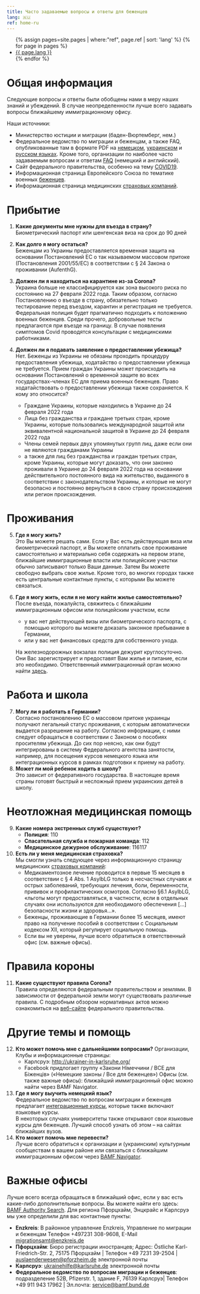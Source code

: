 ```yaml
---
title: Часто задаваемые вопросы и ответы для беженцев
lang: 🇷🇺
ref: home-ru
---
```


<ul>
{% assign pages=site.pages | where:"ref", page.ref | sort: 'lang' %}
{% for page in pages %}
  <li>
    <a href="{{ page.url }}" class="{{ page.lang }}">{{ page.lang }}</a>
  </li>
{% endfor %}
</ul>

# Общая информация
Следующие вопросы и ответы были обобщены нами в меру наших знаний и убеждений. В случае неопределенности лучше всего задавать вопросы ближайшему иммиграционному офису.  

Наши источники: 

  - Министерство юстиции и миграции (баден-Вюртемберг, нем.)
  - Федеральное ведомство по миграции и беженцам, а также FAQ, опубликованные там в формате PDF на [немецком](https://www.bamf.de/SharedDocs/Anlagen/DE/AsylFluechtlingsschutz/faq-ukraine.pdf;jsessionid=ED6AE97498A9147C1AF75EF04FF0D880.intranet381?__blob=publicationFile&v=13), [украинском](https://www.bamf.de/SharedDocs/Anlagen/DE/AsylFluechtlingsschutz/faq-ukraine-ukr.pdf?__blob=publicationFile&v=10) и [русском языках](https://www.bamf.de/SharedDocs/Anlagen/DE/AsylFluechtlingsschutz/faq-ukraine-ru.pdf?__blob=publicationFile&v=11). Кроме того, организации по наиболее часто задаваемым вопросам и ответам [FAQ](https://bamf-navi.bamf.de/de/FAQs/) \(немецкий и английский\).
  - Сайт федерального правительства, особенно на тему [COVID19](https://www.bundesregierung.de/breg-de/themen/coronavirus/corona-regeln-und-einschrankungen-1734724).
  - Информационная страница Европейского Союза по тематике военных [беженцев](https://ec.europa.eu/info/strategy/priorities-2019-2024/stronger-europe-world/eu-solidarity-ukraine/eu-assistance-ukraine/information-people-fleeing-war-ukraine_en).
  - Информационная страница медицинских [страховых компаний]().

# Прибытие 
  1. **Какие документы мне нужны для въезда в страну?**  
    Биометрический паспорт или шенгенская виза на срок до 90 дней
  2. **Как долго я могу остаться?**  
    Беженцам из Украины предоставляется временная защита на основании Постановлений ЕС о так называемом массовом притоке (Постановления 2001/55/EC) в соответствии с § 24 Закона о проживании (AufenthG).
  3. **Должен ли я находиться на карантине из-за Corona?**  
    Украина больше не классифицируется как зона высокого риска по состоянию на 27 февраля 2022 года. Таким образом, согласно Постановлению о въезде в страну, обязательно только тестирование перед въездом, карантин и регистрация не требуется. Федеральная полиция будет прагматично подходить к положению военных беженцев. Среди прочего, добровольные тесты предлагаются при въезде на границу. В случае появления симптомов Covid проводятся консультации с медицинскими работниками.
  4. **Должен ли я подавать заявление о предоставлении убежища?**   
    Нет. Беженцы из Украины не обязаны  проходить процедуру предоставления убежища, ходатайство о предоставлении убежища не требуется. Прием граждан Украины может происходить на основании Постановлений о временной защите во всех государствах-членах ЕС для приема военных беженцев. Право ходатайствовать о предоставлении убежища также сохраняется. К кому это относится?   
  
      - Граждане Украины, которые находились в Украине до 24 февраля 2022 года  
      - Лица без гражданства и граждане третьих стран, кроме Украины, которые пользовались международной защитой или эквивалентной национальной защитой в Украине до 24 февраля 2022 года  
      - Члены семей первых двух упомянутых групп лиц, даже если они не являются гражданами Украины  
      - а также для лиц без гражданства и граждан третьих стран, кроме Украины, которые могут доказать, что они законно проживали в Украине до 24 февраля 2022 года на основании действительного постоянного вида на жительство, выданного в соответствии с законодательством Украины, и которые не могут безопасно и постоянно вернуться в свою страну происхождения или регион происхождения.  

# Проживания 
5. **Где  я могу жить?**  
  Это Вы можете решать сами. Если у Вас есть действующая виза или биометрический паспорт, и Вы можете оплатить свое проживание самостоятельно и материально себя содержать на первом этапе, ближайшие иммиграционные власти или полицейские участки обычно записывают только Ваши данные. Затем Вы можете свободно выбрать свое жилье.  Кроме того, во многих городах также есть центральные контактные пункты, с которыми Вы можете связаться.
6. **Где я могу жить, если я не могу найти жилье самостоятельно?**  
  После въезда, пожалуйста, свяжитесь с ближайшим иммиграционным офисом или полицейским участком, если
  
    - у вас нет действующей визы или биометрического паспорта, с помощью которого вы можете доказать законное пребывание в Германии, 
    - или у вас нет финансовых средств для собственного ухода.  
    
    На железнодорожных вокзалах полиция дежурит круглосуточно. Они Вас зарегистрирует и предоставят Вам жилье и питание, если это необходимо. Ответственный иммиграционный орган можно найти [здесь](https://bamf-navi.bamf.de/de/Themen/Behoerden/).

# Работа и школа
7. **Могу ли я работать в Германии?**  
  Согласно постановлению ЕС о массовом притоке украинцы получают легальный статус проживания, с которым  автоматически выдается разрешение на работу. Согласно информации, с ними следует обращаться в соответствии с Законом о пособиях просителям убежища. До  сих пор неясно, как они будут интегрированы в систему Федерального агентства занятости, например, для посещения курсов немецкого языка или интеграционных курсов в рамках подготовки к приему на работу.  
8. **Может ли мой ребенок ходить в школу?**  
  Это зависит от федеративного государства. В настоящее время страны готовят быстрый и несложный прием украинских детей в школу.

# Неотложная медицинская помощь
9. **Какие номера экстренных служб существуют?**
    - **Полиция**: 110
    - **Спасательная служба и пожарная команда**: 112
    - **Медицинское дежурное обслуживание**: 116117  
10. **Есть ли у меня медицинская страховка?**  
  Мы смогли узнать следующее через информационную страницу медицинских [страховых компаний](https://www.krankenkassenzentrale.de/wiki/fluechtlinge):
    - Медикаментозное лечение проводится в первые 15 месяцев в соответствии с § 4 Abs. 1 AsylbLG только в несчастных случаях  и острых заболеваний, требующих лечения, боли, беременности, прививок и профилактических осмотров. Согласно §6.1 AsylbLG, «льготы могут предоставляться, в частности, если в отдельных случаях они используются для необходимого обеспечения \[...\] безопасности жизни и здоровья...».
    - Беженцы, проживающие в Германии более 15 месяцев, имеют право на получение пособий в соответствии с Социальным кодексом XII, который регулирует социальную помощь.  
    - Если вы не уверены, лучше всего обратиться в ответственный офис (см. важные офисы).  

# Правила короны
11.	**Какие существуют правила Corona?**  
  Правила определяются федеральным правительством и землями. В зависимости от федеральной земли могут существовать различные правила. 
С подробным обзором нормативных актов можно ознакомиться на [веб-сайте](https://www.bundesregierung.de/breg-de/themen/coronavirus/corona-regeln-und-einschrankungen-1734724) федерального правительства.

# Другие темы и помощь
12.	**Кто может помочь мне с дальнейшими вопросами?** 
  Организации, Клубы и информационные страницы:
    - Карлсруэ: http://ukrainer-in-karlsruhe.org/
    - Facebook придлогает группу «Закони Німеччини / ВСЕ для Біженців» («Немецкие законы / Все для беженцев»)
    Офисы (см. также важные офисы): ближайший иммиграционный офис можно найти через BAMF Navigator.
13.	**Где я могу выучить немецкий язык?**  
  Федеральное ведомство по вопросам миграции и беженцев предлагает [интеграционные курсы](https://www.bamf.de/DE/Themen/Integration/ZugewanderteTeilnehmende/Integrationskurse/integrationskurse-node.html), которые также включают языковые курсы.  
  В некоторых случаях университеты также открывают свои языковые курсы для беженцев. Лучший способ узнать об этом – на сайтах ближайших вузов.
14. **Кто может помочь мне перевести?**  
  Лучше всего обратиться к организации и (украинским) культурным сообществам в вашем районе или связаться с ближайшим иммиграционным офисом  через [BAMF Navigator](https://bamf-navi.bamf.de/de/Themen/Behoerden/).

# Важные офисы
Лучше всего всегда обращаться в ближайший офис, если у вас есть какие-либо дополнительные вопросы. Вы можете найти его здесь: [BAMF Authority Search](https://bamf-navi.bamf.de/de/Themen/Behoerden/). 
Для региона Пфорцхайм, Энцкрайс и Карлсруэ мы уже определили для вас контактные пункты:
  -	**Enzkreis**: В районное управление Enzkreis, Управление по миграции и беженцам Телефон +497231 308-9608, E-Mail migrationsamt@enzkreis.de
  -	**Пфорцхайм**: Бюро регистрации иностранцев; Адрес: Östliche Karl-Friedrich-Str. 2, 75175 Пфорцхайм |  Телефон +49 7231 39-2504 | auslaenderwesen@pforzheim.de электронной почты 
  -	**Карлсруэ**: ukrainehilfe@karlsruhe.de электронной почты
  -	**Федеральное ведомство по вопросам миграции и беженцев**: подразделение 52B, Pfizerstr. 1, здание F, 76139 Карлсруэ| Телефон +49 911 943 17962 | Эл.почта: service@bamf.bund.de
